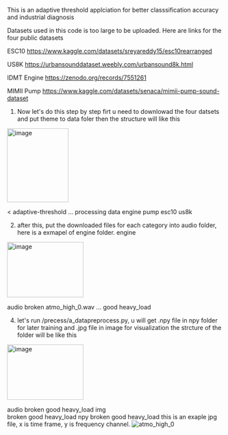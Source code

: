 This is an adaptive threshold applciation for better classsification accuracy and industrial diagnosis

Datasets used in this code is too large to be uploaded. Here are links for the four public datasets


ESC10
https://www.kaggle.com/datasets/sreyareddy15/esc10rearranged

US8K
https://urbansounddataset.weebly.com/urbansound8k.html

IDMT Engine
https://zenodo.org/records/7551261

MIMII Pump
https://www.kaggle.com/datasets/senaca/mimii-pump-sound-dataset


1. Now let's do this step by step firt u need to downlowad the four datsets and put theme to data foler then the structure will like this 
<img width="143" height="172" alt="image" src="https://github.com/user-attachments/assets/91927de8-b99b-4efc-8d92-c280e5fb3b4f" />

<
adaptive-threshold
    ...
    processing
    data
        engine 
        pump
        esc10
        us8k
>
2. after this, put the downloaded files for each category into audio folder, here is a exmapel of engine folder. 
engine
<img width="178" height="129" alt="image" src="https://github.com/user-attachments/assets/e1c938f6-75fd-4ac3-bf0a-281bd9cb0098" />

audio
    broken
        atmo_high_0.wav
        ...
    good
    heavy_load

 4. let's run /precess/a_datapreprocess.py, u will get  .npy file in npy folder for later training and .jpg file in image for visualization
    the strcture of the folder will be like this
<img width="178" height="129" alt="image" src="https://github.com/user-attachments/assets/e1c938f6-75fd-4ac3-bf0a-281bd9cb0098" />
    
audio
    broken
    good
    heavy_load
img    
    broken
    good
    heavy_load
npy
    broken
    good
    heavy_load
this is an exaple jpg file, x is time frame, y is frequency channel.
![atmo_high_0](https://github.com/user-attachments/assets/e00e92e4-b4a0-4a96-b053-bd4ffbaaa7d8)



 
